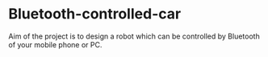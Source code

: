 # Bluetooth-controlled-car
Aim of the project is to design a robot which can be controlled by Bluetooth of your mobile phone or PC.

